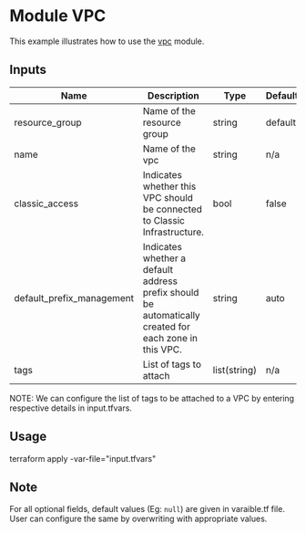 # Module VPC

This example illustrates how to use the [vpc](../../modules/vpc) module.

<!-- BEGINNING OF PRE-COMMIT-TERRAFORM DOCS HOOK -->

## Inputs

| Name                              | Description                                           | Type   | Default | Required |
|-----------------------------------|-------------------------------------------------------|--------|---------|----------|
| resource\_group | Name of the resource group | string | default | no |
| name | Name of the vpc | string | n/a | yes |
| classic\_access | Indicates whether this VPC should be connected to Classic Infrastructure. | bool | false | no |
| default\_prefix\_management | Indicates whether a default address prefix should be automatically created for each zone in this VPC.  | string | auto | no |
| tags | List of tags to attach  | list(string) | n/a | no |

<!-- END OF PRE-COMMIT-TERRAFORM DOCS HOOK -->

NOTE: We can configure the list of tags to be attached to a VPC by entering respective details in input.tfvars.

## Usage

terraform apply -var-file="input.tfvars"

## Note

For all optional fields, default values (Eg: `null`) are given in varaible.tf file. User can configure the same by overwriting with appropriate values.